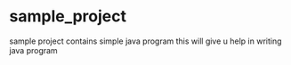 # sample_project
sample project contains simple java program 
this will give u help in writing java program
